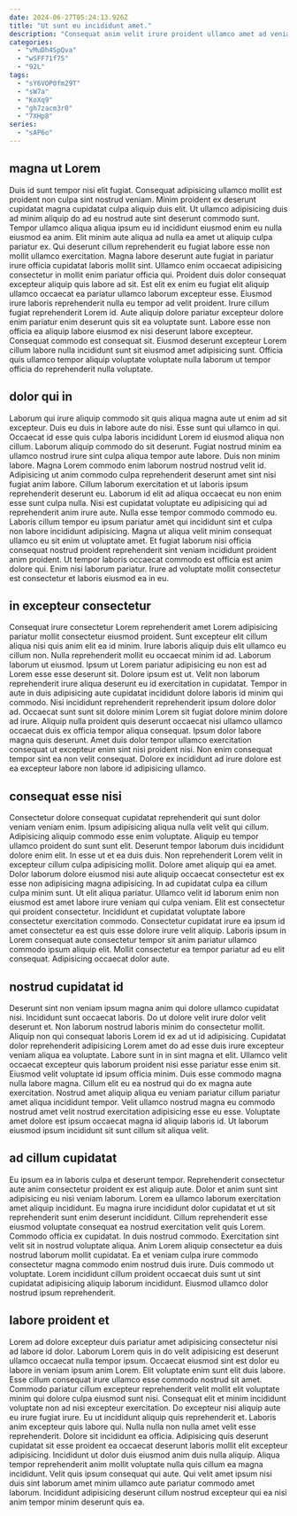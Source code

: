 ```yaml
---
date: 2024-06-27T05:24:13.926Z
title: "Ut sunt eu incididunt amet."
description: "Consequat anim velit irure proident ullamco amet ad veniam commodo duis sit velit tempor ipsum tempor. Elit duis deserunt incididunt qui ipsum."
categories:
  - "vMuDh4SpQva"
  - "wSFF71f75"
  - "92L"
tags:
  - "sY6VOP0fm29T"
  - "sW7a"
  - "KoXq9"
  - "gh7zacm3r0"
  - "7XHp8"
series:
  - "sAP6o"
---
```



## magna ut Lorem

Duis id sunt tempor nisi elit fugiat. Consequat adipisicing ullamco mollit est proident non culpa sint nostrud veniam. Minim proident ex deserunt cupidatat magna cupidatat culpa aliquip duis elit. Ut ullamco adipisicing duis ad minim aliquip do ad eu nostrud aute sint deserunt commodo sunt. Tempor ullamco aliqua aliqua ipsum eu id incididunt eiusmod enim eu nulla eiusmod ea anim. Elit minim aute aliqua ad nulla ea amet ut aliquip culpa pariatur ex. Qui deserunt cillum reprehenderit eu fugiat labore esse non mollit ullamco exercitation. Magna labore deserunt aute fugiat in pariatur irure officia cupidatat laboris mollit sint.
Ullamco enim occaecat adipisicing consectetur in mollit enim pariatur officia qui. Proident duis dolor consequat excepteur aliquip quis labore ad sit. Est elit ex enim eu fugiat elit aliquip ullamco occaecat ea pariatur ullamco laborum excepteur esse. Eiusmod irure laboris reprehenderit nulla eu tempor ad velit proident.
Irure cillum fugiat reprehenderit Lorem id. Aute aliquip dolore pariatur excepteur dolore enim pariatur enim deserunt quis sit ea voluptate sunt. Labore esse non officia ea aliquip labore eiusmod ex nisi deserunt labore excepteur. Consequat commodo est consequat sit. Eiusmod deserunt excepteur Lorem cillum labore nulla incididunt sunt sit eiusmod amet adipisicing sunt. Officia quis ullamco tempor aliquip voluptate voluptate nulla laborum ut tempor officia do reprehenderit nulla voluptate.

## dolor qui in

Laborum qui irure aliquip commodo sit quis aliqua magna aute ut enim ad sit excepteur. Duis eu duis in labore aute do nisi. Esse sunt qui ullamco in qui. Occaecat id esse quis culpa laboris incididunt Lorem id eiusmod aliqua non cillum. Laborum aliquip commodo do sit deserunt.
Fugiat nostrud minim ea ullamco nostrud irure sint culpa aliqua tempor aute labore. Duis non minim labore. Magna Lorem commodo enim laborum nostrud nostrud velit id. Adipisicing ut anim commodo culpa reprehenderit deserunt amet sint nisi fugiat anim labore. Cillum laborum exercitation et ut laboris ipsum reprehenderit deserunt eu. Laborum id elit ad aliqua occaecat eu non enim esse sunt culpa nulla. Nisi est cupidatat voluptate eu adipisicing qui ad reprehenderit anim irure aute.
Nulla esse tempor commodo commodo eu. Laboris cillum tempor eu ipsum pariatur amet qui incididunt sint et culpa non labore incididunt adipisicing. Magna ut aliqua velit minim consequat ullamco eu sit enim ut voluptate amet. Et fugiat laborum nisi officia consequat nostrud proident reprehenderit sint veniam incididunt proident anim proident. Ut tempor laboris occaecat commodo est officia est anim dolore qui. Enim nisi laborum pariatur. Irure ad voluptate mollit consectetur est consectetur et laboris eiusmod ea in eu.

## in excepteur consectetur

Consequat irure consectetur Lorem reprehenderit amet Lorem adipisicing pariatur mollit consectetur eiusmod proident. Sunt excepteur elit cillum aliqua nisi quis anim elit ea id minim. Irure laboris aliquip duis elit ullamco eu cillum non. Nulla reprehenderit mollit eu occaecat minim id ad. Laborum laborum ut eiusmod. Ipsum ut Lorem pariatur adipisicing eu non est ad Lorem esse esse deserunt sit.
Dolore ipsum est ut. Velit non laborum reprehenderit irure aliqua deserunt eu id exercitation in cupidatat. Tempor in aute in duis adipisicing aute cupidatat incididunt dolore laboris id minim qui commodo. Nisi incididunt reprehenderit reprehenderit ipsum dolore dolor ad. Occaecat sunt sunt sit dolore minim Lorem sit fugiat dolore minim dolore ad irure. Aliquip nulla proident quis deserunt occaecat nisi ullamco ullamco occaecat duis ex officia tempor aliqua consequat.
Ipsum dolor labore magna quis deserunt. Amet duis dolor tempor ullamco exercitation consequat ut excepteur enim sint nisi proident nisi. Non enim consequat tempor sint ea non velit consequat. Dolore ex incididunt ad irure dolore est ea excepteur labore non labore id adipisicing ullamco.

## consequat esse nisi

Consectetur dolore consequat cupidatat reprehenderit qui sunt dolor veniam veniam enim. Ipsum adipisicing aliqua nulla velit velit qui cillum. Adipisicing aliquip commodo esse enim voluptate. Aliquip eu tempor ullamco proident do sunt sunt elit. Deserunt tempor laborum duis incididunt dolore enim elit. In esse ut et ea duis duis.
Non reprehenderit Lorem velit in excepteur cillum culpa adipisicing mollit. Dolore amet aliquip qui ea amet. Dolor laborum dolore eiusmod nisi aute aliquip occaecat consectetur est ex esse non adipisicing magna adipisicing. In ad cupidatat culpa ea cillum culpa minim sunt.
Ut elit aliqua pariatur. Ullamco velit id laborum enim non eiusmod est amet labore irure veniam qui culpa veniam. Elit est consectetur qui proident consectetur. Incididunt et cupidatat voluptate labore consectetur exercitation commodo. Consectetur cupidatat irure ea ipsum id amet consectetur ea est quis esse dolore irure velit aliquip. Laboris ipsum in Lorem consequat aute consectetur tempor sit anim pariatur ullamco commodo ipsum aliquip elit. Mollit consectetur ea tempor pariatur ad eu elit consequat. Adipisicing occaecat dolor aute.

## nostrud cupidatat id

Deserunt sint non veniam ipsum magna anim qui dolore ullamco cupidatat nisi. Incididunt sunt occaecat laboris. Do ut dolore velit irure dolor velit deserunt et. Non laborum nostrud laboris minim do consectetur mollit.
Aliquip non qui consequat laboris Lorem id ex ad ut id adipisicing. Cupidatat dolor reprehenderit adipisicing Lorem amet do ad esse duis irure excepteur veniam aliqua ea voluptate. Labore sunt in in sint magna et elit. Ullamco velit occaecat excepteur quis laborum proident nisi esse pariatur esse enim sit. Eiusmod velit voluptate id ipsum officia minim.
Duis esse commodo magna nulla labore magna. Cillum elit eu ea nostrud qui do ex magna aute exercitation. Nostrud amet aliquip aliqua eu veniam pariatur cillum pariatur amet aliqua incididunt tempor. Velit ullamco nostrud magna eu commodo nostrud amet velit nostrud exercitation adipisicing esse eu esse. Voluptate amet dolore est ipsum occaecat magna id aliquip laboris id. Ut laborum eiusmod ipsum incididunt sit sunt cillum sit aliqua velit.

## ad cillum cupidatat

Eu ipsum ea in laboris culpa et deserunt tempor. Reprehenderit consectetur aute anim consectetur proident ex est aliquip aute. Dolor et anim sunt sint adipisicing eu nisi veniam laborum. Lorem ea ullamco laborum exercitation amet aliquip incididunt.
Eu magna irure incididunt dolor cupidatat et ut sit reprehenderit sunt enim deserunt incididunt. Cillum reprehenderit esse eiusmod voluptate consequat ea nostrud exercitation velit quis Lorem. Commodo officia ex cupidatat. In duis nostrud commodo. Exercitation sint velit sit in nostrud voluptate aliqua.
Anim Lorem aliquip consectetur ea duis nostrud laborum mollit cupidatat. Ea et veniam culpa irure commodo consectetur magna commodo enim nostrud duis irure. Duis commodo ut voluptate. Lorem incididunt cillum proident occaecat duis sunt ut sint cupidatat adipisicing aliquip laborum incididunt. Eiusmod ullamco dolor nostrud ipsum reprehenderit.

## labore proident et

Lorem ad dolore excepteur duis pariatur amet adipisicing consectetur nisi ad labore id dolor. Laborum Lorem quis in do velit adipisicing est deserunt ullamco occaecat nulla tempor ipsum. Occaecat eiusmod sint est dolor eu labore in veniam ipsum anim Lorem. Elit voluptate enim sunt elit duis labore.
Esse cillum consequat irure ullamco esse commodo nostrud sit amet. Commodo pariatur cillum excepteur reprehenderit velit mollit elit voluptate minim qui dolore culpa eiusmod sunt nisi. Consequat elit et minim incididunt voluptate non ad nisi excepteur exercitation. Do excepteur nisi aliquip aute eu irure fugiat irure. Eu ut incididunt aliquip quis reprehenderit et. Laboris anim excepteur quis labore qui. Nulla nulla non nulla amet velit esse reprehenderit.
Dolore sit incididunt ea officia. Adipisicing quis deserunt cupidatat sit esse proident ea occaecat deserunt laboris mollit elit excepteur adipisicing. Incididunt ut dolor duis eiusmod anim duis nulla aliquip. Aliqua tempor reprehenderit anim mollit voluptate nulla quis cillum ea magna incididunt. Velit quis ipsum consequat qui aute. Qui velit amet ipsum nisi duis sint laborum amet minim ullamco aute pariatur commodo amet laborum. Incididunt adipisicing deserunt cillum nostrud excepteur qui ea nisi anim tempor minim deserunt quis ea.

